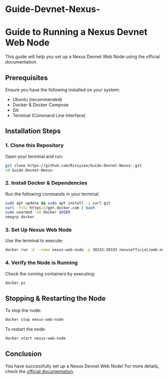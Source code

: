 # Guide-Devnet-Nexus-
# Guide to Running a Nexus Devnet Web Node

This guide will help you set up a Nexus Devnet Web Node using the official documentation.

## Prerequisites

Ensure you have the following installed on your system:
- Ubuntu (recommended)
- Docker & Docker Compose
- Git
- Terminal (Command Line Interface)

## Installation Steps

### 1. Clone this Repository
Open your terminal and run:
```bash
git clone https://github.com/Risxyiee/Guide-Devnet-Nexus-.git
cd Guide-Devnet-Nexus-
```

### 2. Install Docker & Dependencies
Run the following commands in your terminal:
```bash
sudo apt update && sudo apt install -y curl git
curl -fsSL https://get.docker.com | bash
sudo usermod -aG docker $USER
newgrp docker
```

### 3. Set Up Nexus Web Node
Use the terminal to execute:
```bash
docker run -d --name nexus-web-node -p 30333:30333 nexusofficial/web-node:latest
```

### 4. Verify the Node is Running
Check the running containers by executing:
```bash
docker ps
```

## Stopping & Restarting the Node
To stop the node:
```bash
docker stop nexus-web-node
```
To restart the node:
```bash
docker start nexus-web-node
```

## Conclusion
You have successfully set up a Nexus Devnet Web Node! For more details, check the [official documentation](https://docs.nexus.xyz/layer-1/network-devnet/web-node).
